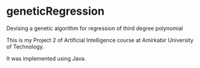 # geneticRegression
Devising a genetic algorithm for regression of third degree polynomial

This is my Project 2 of Artificial Intelligence course at Amirkabir University of Technology.

It was implemented using Java.
